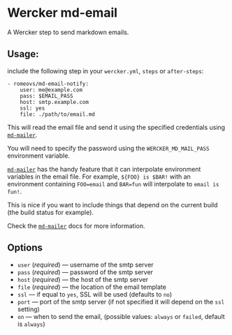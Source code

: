 # Wercker md-email

A Wercker step to send markdown emails.

## Usage:

include the following step in your `wercker.yml`, `steps` or
`after-steps`:

```
- romeovs/md-email-notify:
    user: me@example.com
    pass: $EMAIL_PASS
    host: smtp.example.com
    ssl: yes
    file: ./path/to/email.md
```

This will read the email file and send it using the 
specified credentials using [`md-mailer`][md-mailer].

You will need to specify the password using the 
`WERCKER_MD_MAIL_PASS` environment variable.

[`md-mailer`][md-mailer] has the handy feature that it
can interpolate environment variables in the email file.
For example, `${FOO} is $BAR!` with an environment containing
`FOO=email` and `BAR=fun` will interpolate to `email is fun!`.

This is nice if you want to include things that depend on the current
build (the build status for example).

Check the [`md-mailer`][md-mailer] docs for more information.

## Options

  - `user` (*required*) — username of the smtp server
  - `pass` (*required*) — password of the smtp server
  - `host` (*required*) — the host of the smtp server
  - `file` (*required*) — the location of the email template
  - `ssl` — if equal to `yes`, SSL will be used (defaults to `no`)
  - `port` — port of the smtp server (if not specified it will depend on
    the `ssl` setting)
  - `on` — when to send the email, (possible values: `always` or `failed`,
    default is `always`)

[md-mailer]: https://github.com/romeovs/md-mailer
